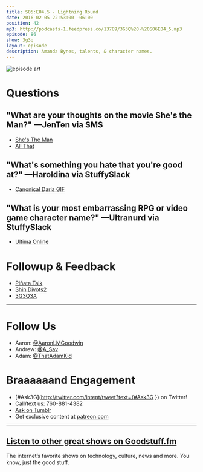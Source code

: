 ```yaml
---
title: S05:E04.5 - Lightning Round
date: 2016-02-05 22:53:00 -06:00
position: 42
mp3: http://podcasts-1.feedpress.co/13789/3G3Q%20-%20S06E04_5.mp3
episode: 86
show: 3g3q
layout: episode
description: Amanda Bynes, talents, & character names.
---
```


![episode art][1]

# Questions

## "What are your thoughts on the movie She's the Man?" —JenTen via SMS

* [She's The Man][2]
* [All That][3]

## "What's something you hate that you're good at?" —Haroldina via StuffySlack

* [Canonical Daria GIF][4]

## "What is your most embarrassing RPG or video game character name?" —Ultranurd via StuffySlack

* [Ultima Online][5]

# Followup & Feedback

* [Piñata Talk][6]
* [Shin Divots][7][2][8]
* [3G3Q3A][9]

***

# Follow Us
* Aaron: [@AaronLMGoodwin](http://twitter.com/aaronlmgoodwin)
* Andrew: [@A_Sav](http://twitter.com/a_sav)
* Adam: [@ThatAdamKid](http://twitter.com/thatadamkid)

# Braaaaaand Engagement
* [#Ask3G](http://twitter.com/intent/tweet?text={#Ask3G }) on Twitter!
* Call/text us: 760-881-4382
* [Ask on Tumblr](http://3g3q.co/ask)
* Get exclusive content at [patreon.com](http://www.patreon.com/3g3q)

***

## [Listen to other great shows on Goodstuff.fm](http://goodstuff.fm/)
The internet’s favorite shows on technology, culture, news and more. You know, just the good stuff.

[1]: http://l.gdwn.co/12VtS.jpg
[2]: http://www.imdb.com/title/tt0454945/
[3]: https://en.wikipedia.org/wiki/All_That
[4]: http://media1.giphy.com/media/ENoMhjnIOiZMs/giphy.gif
[5]: http://uo.com/
[6]: https://twitter.com/dansturm/status/694602868288913408
[7]: https://twitter.com/dansturm/status/694674511711465472
[8]: https://twitter.com/dansturm/status/694674627491008513
[9]: https://twitter.com/joesteel/status/694576875532738560
[10]: http://twitter.com/aaronlmgoodwin
[11]: http://twitter.com/a_sav
[12]: http://twitter.com/thatadamkid
[13]: http://3g3q.co/ask
[14]: http://www.patreon.com/3g3q
[15]: http://goodstuff.fm/3g3q/
